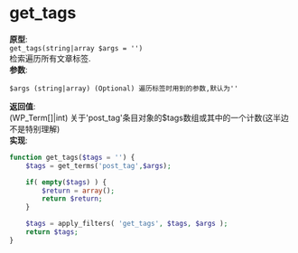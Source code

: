 # get_tags  
**原型**:  
`get_tags(string|array $args = '')`  
检索遍历所有文章标签.  
**参数**:  
```
$args (string|array) (Optional) 遍历标签时用到的参数,默认为''
```
**返回值**:  
(WP_Term[]|int) 关于'post_tag'条目对象的$tags数组或其中的一个计数(这半边不是特别理解)  
**实现**:  
```php
function get_tags($tags = '') {
    $tags = get_terms('post_tag',$args);

    if( empty($tags) ) {
        $return = array();
        return $return;
    }

    $tags = apply_filters( 'get_tags', $tags, $args );
    return $tags;
}
```

